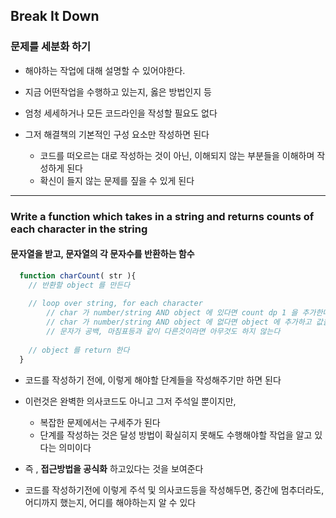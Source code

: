 ## Break It Down
### 문제를 세분화 하기

- 해야하는 작업에 대해 설명할 수 있어야한다.


- 지금 어떤작업을 수행하고 있는지, 옳은 방법인지 등


- 엄청 세세하거나 모든 코드라인을 작성할 필요도 없다


- 그저 해결책의 기본적인 구성 요소만 작성하면 된다
  - 코드를 떠오르는 대로 작성하는 것이 아닌, 이해되지 않는 부분들을 이해하며 작성하게 된다
  - 확신이 들지 않는 문제를 짚을 수 있게 된다

---

### Write a function which takes in a string and returns counts of each character in the string
#### 문자열을 받고, 문자열의 각 문자수를 반환하는 함수

````javascript
  function charCount( str ){
    // 반환할 object 를 만든다
  
    // loop over string, for each character
        // char 가 number/string AND object 에 있다면 count dp 1 을 추가한다
        // char 가 number/string AND object 에 없다면 object 에 추가하고 값을 1로 설정한다
        // 문자가 공백, 마침표등과 같이 다른것이라면 아무것도 하지 않는다      
  
    // object 를 return 한다
  }
````

- 코드를 작성하기 전에, 이렇게 해야할 단계들을 작성해주기만 하면 된다


- 이런것은 완벽한 의사코드도 아니고 그저 주석일 뿐이지만,
  - 복잡한 문제에서는 구세주가 된다
  - 단계를 작성하는 것은 달성 방법이 확실히지 못해도 수행해야할 작업을 알고 있다는 의미이다


- 즉 , **접근방법을 공식화** 하고있다는 것을 보여준다


- 코드를 작성하기전에 이렇게 주석 및 의사코드등을 작성해두면, 중간에 멈추더라도, 어디까지 했는지, 어디를 해야하는지 알 수 있다